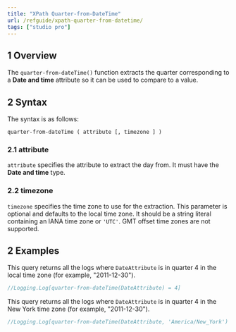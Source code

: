 ```yaml
---
title: "XPath Quarter-from-DateTime"
url: /refguide/xpath-quarter-from-datetime/
tags: ["studio pro"]
---
```


## 1 Overview

The `quarter-from-dateTime()` function extracts the quarter corresponding to a **Date and time** attribute so it can be used to compare to a value.

## 2 Syntax

The syntax is as follows:

```
quarter-from-dateTime ( attribute [, timezone ] )
```

### 2.1 attribute

`attribute` specifies the attribute to extract the day from. It must have the **Date and time** type.

### 2.2 timezone

`timezone` specifies the time zone to use for the extraction.
This parameter is optional and defaults to the local time zone.
It should be a string literal containing an IANA time zone or `'UTC'`.
GMT offset time zones are not supported.

## 2 Examples

This query returns all the logs where `DateAttribute` is in quarter 4 in the local time zone (for example, "2011-12-30").

```java {linenos=false}
//Logging.Log[quarter-from-dateTime(DateAttribute) = 4]
```

This query returns all the logs where `DateAttribute` is in quarter 4 in the New York time zone (for example, "2011-12-30").

```java {linenos=false}
//Logging.Log[quarter-from-dateTime(DateAttribute, 'America/New_York') = 4]
```
